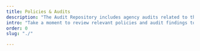 ```yaml
---
title: Policies & Audits
description: "The Audit Repository includes agency audits related to the GSA SmartPay program."
intro: "Take a moment to review relevant policies and audit findings to help you build your knowledge about the GSA SmartPay® program and to strengthen your agency's charge card program."
order: 0
slug: "./"

---
```

